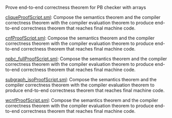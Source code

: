 Prove end-to-end correctness theorem for PB checker with arrays

[cliqueProofScript.sml](cliqueProofScript.sml):
Compose the semantics theorem and the compiler correctness
theorem with the compiler evaluation theorem to produce end-to-end
correctness theorem that reaches final machine code.

[cnfProofScript.sml](cnfProofScript.sml):
Compose the semantics theorem and the compiler correctness
theorem with the compiler evaluation theorem to produce end-to-end
correctness theorem that reaches final machine code.

[npbc_fullProofScript.sml](npbc_fullProofScript.sml):
Compose the semantics theorem and the compiler correctness
theorem with the compiler evaluation theorem to produce end-to-end
correctness theorem that reaches final machine code.

[subgraph_isoProofScript.sml](subgraph_isoProofScript.sml):
Compose the semantics theorem and the compiler correctness
theorem with the compiler evaluation theorem to produce end-to-end
correctness theorem that reaches final machine code.

[wcnfProofScript.sml](wcnfProofScript.sml):
Compose the semantics theorem and the compiler correctness
theorem with the compiler evaluation theorem to produce end-to-end
correctness theorem that reaches final machine code.

